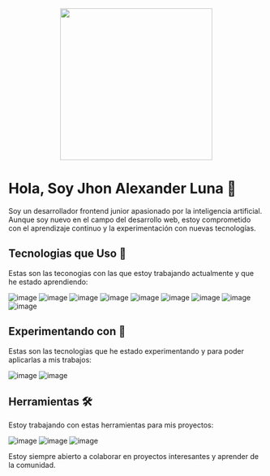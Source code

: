 
<div align="center">
    <img src="https://github.com/devjhonluna/devjhonluna/assets/106981529/3ea6c260-79fd-411e-8727-934cb799cf15" width="300"/>
</div>

# Hola, Soy Jhon Alexander Luna 👋
Soy un desarrollador frontend junior apasionado por la inteligencia artificial. Aunque soy nuevo en el campo del desarrollo web, estoy comprometido con el aprendizaje continuo y la experimentación con nuevas tecnologías.

## Tecnologias que Uso 🎯 

Estas son las teconogias con las que estoy trabajando actualmente y que he estado aprendiendo:

![image](https://github.com/devjhonluna/devjhonluna/assets/106981529/e16e1992-1116-490f-bf88-9d6bb3a4453a)
![image](https://github.com/devjhonluna/devjhonluna/assets/106981529/af1a88bb-a566-4907-831c-7a456e9ff495)
![image](https://github.com/devjhonluna/devjhonluna/assets/106981529/baf33964-1b56-45c2-a4f2-7ea38b9b60bd)
![image](https://github.com/devjhonluna/devjhonluna/assets/106981529/32d31332-fdeb-428d-a3a8-8cf204d5c268)
![image](https://github.com/devjhonluna/devjhonluna/assets/106981529/80c68f26-7da3-4d65-9b03-6c9106277983)
![image](https://github.com/devjhonluna/devjhonluna/assets/106981529/d6d81a84-4e41-412f-bcc8-41ba5a625a40)
![image](https://github.com/devjhonluna/devjhonluna/assets/106981529/1fc898ad-21f3-49d0-8b10-a32491d16ed4)
![image](https://github.com/devjhonluna/devjhonluna/assets/106981529/94b391e2-e235-4fcb-b96a-41ed52f9bcc2) 
![image](https://github.com/devjhonluna/devjhonluna/assets/106981529/dc73da64-269d-40ce-9c2d-89db449fcf40)

## Experimentando con 🧪

Estas son las tecnologias que he estado experimentando y para poder aplicarlas a mis trabajos: 

![image](https://github.com/devjhonluna/devjhonluna/assets/106981529/7a115b0b-4ba8-41db-9c45-530c2ca1e016)
![image](https://github.com/devjhonluna/devjhonluna/assets/106981529/a6b4c37c-4a4f-4594-8815-379e98b32b3e)


## Herramientas 🛠️
Estoy trabajando con estas herramientas para mis proyectos: 

![image](https://github.com/devjhonluna/devjhonluna/assets/106981529/8c6f0113-f5a4-441a-980a-775950ebaf20) 
![image](https://github.com/devjhonluna/devjhonluna/assets/106981529/2e60ec05-da9c-4e4a-b10c-8f4ce7666bcf) 
![image](https://github.com/devjhonluna/devjhonluna/assets/106981529/e23c31ca-3abb-4f72-a521-8256afbc48f2)


Estoy siempre abierto a colaborar en proyectos interesantes y aprender de la comunidad. 

